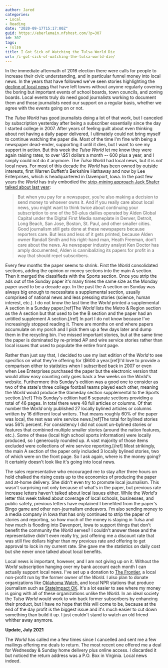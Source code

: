 ```yaml
---
author: Jared
categories:
- Local
- Reading
date: "2020-09-17T15:17:00Z"
guid: https://eberlemain.nfshost.com/?p=307
id: 307
tags:
- Tulsa
title: I Got Sick of Watching the Tulsa World Die
url: /i-got-sick-of-watching-the-tulsa-world-die/
---
```

<!-- wp:paragraph -->
<p>In the immediate aftermath of 2016 election there were calls for people to increase their civic understanding, and in particular funnel money into local news. In the years that have followed we've seen stories highlighting the <a href="https://www.nytimes.com/2020/07/10/us/alden-global-capital-pottstown-mercury.html">decline of local news</a> that have left towns without anyone regularly covering the boring but important events of school boards, town councils, and zoning boards. Local events truly do need good journalists working to document them and those journalists need our support on a regular basis, whether we agree with the events going on or not.</p>
<!-- /wp:paragraph -->

<!-- wp:paragraph -->
<p>The <em>Tulsa World</em> has good journalists doing a lot of that work, but I canceled by subscription yesterday after being a subscriber essentially since the day I started college in 2007. After years of feeling guilt about even thinking about not having a daily paper delivered, I ultimately could not bring myself to continue watching the paper die. Most of the time I'm fine with being a newspaper dead-ender, supporting it until it dies, but I want to see my support in action. But this week the <em>Tulsa World</em> let me know they were again raising rates, to over \$51 dollars a month -- 600 plus a year, and I simply could not do it anymore. The <em>Tulsa World</em> had local news, but it is <em>not</em> local news. For most of this decade the <em>World</em> has been owned by outside interests, first Warren Buffett's Berkshire Hathaway and now by Lee Enterprises, which is headquartered in Davenport, Iowa. In the past few years the <em>World</em> has truly embodied the <a href="https://www.politico.com/news/magazine/2019/11/26/journalism-you-should-cancel-newspaper-073850">strip-mining approach Jack Shafer talked about last year</a>:</p>
<!-- /wp:paragraph -->

<!-- wp:quote -->
<blockquote class="wp-block-quote"><p>But when you pay for a newspaper, you’re also making a decision to send money to whoever owns it. And if you really care about local news, you might want to think twice about continuing your subscription to one of the 50-plus dailies operated by Alden Global Capital under the Digital First Media nameplate in Denver, Detroit, Long Beach, San Jose, Boston, St. Paul, and other smaller cities. Good journalism still gets done at these newspapers because reporters care. But less and less of it gets printed, because Alden owner Randall Smith and his right-hand man, Heath Freeman, don’t care about the news. As newspaper industry analyst Ken Doctor has amply documented, Alden is cannibalizing its papers for profit in a way that should repel subscribers.</p></blockquote>
<!-- /wp:quote -->

<!-- wp:paragraph -->
<p>Every few months the paper seems to shrink. First the <em>World</em> consolidated sections, adding the opinion or money sections into the main A section. Then it merged the classifieds with the Sports section. Once you strip the ads out of the Sunday paper it's many times the same size as the Monday paper used to be a decade ago. In the past the A section on Sunday was always big enough to necessitate a supplemental section, usually comprised of national news and less pressing stories (science, human interest, etc.). I do not know the last time the <em>World</em> printed a supplemental A section in a Sunday paper.[ref]The <em>World</em> lists the Metro &amp; Region section as the A section but that used to be the B section and the paper had an untitled supplement A section.[/ref] In part I do not know because I've increasingly stopped reading it. There are months on end where papers accumulate on my porch and I pick them up a few days later and dump them in the recycling bin. I've missed important stories, but at the same time the paper is dominated by re-printed AP and wire service stories rather than local issues that used to populate the entire front page.</p>
<!-- /wp:paragraph -->

<!-- wp:paragraph -->
<p>Rather than just say that, I decided to use my last edition of the <em>World</em> to see specifics on what they're offering for \$600 a year.[ref]I'd love to provide a comparison either to statistics when I subscribed back in 2007 or even when Lee Enterprises purchased the paper but the electronic version that would allow easy counting only goes back a few weeks on the <em>World</em>'s website. Furthermore this Sunday's edition was a good one to consider as two of the state's three college football teams played each other, meaning the <em>World</em> would produce the Gameday section supplemental to the Sports section.[/ref] This Sunday's edition had 6 separate sections providing a total of 46 pages. In total there were 48 full articles or columns. Of that number the <em>World</em> only published 27 locally bylined articles or columns written by 16 different local writers. That means roughly 60% of the paper was local, the rest was wire service news.[ref]The total for bylined stories was 56% percent. For consistency I did not count un-bylined stories or features that combined multiple smaller stories (around the nation features, etc.). Some of these (local high school sports information) were locally produced, so I generously rounded up. A vast majority of those items excluded were collections of wire service reporting.[/ref] Most strikingly, the main A section of the paper only included 3 locally bylined stories, two of which were on the front page. So I ask again, where is the money going? It certainly doesn't look like it's going into local news.</p>
<!-- /wp:paragraph -->

<!-- wp:paragraph -->
<p>The sales representative who encouraged me to stay after three hours on hold chalked the rising costs up to the economics of producing the paper and at-home delivery. She didn't even try to promote local journalism. This wasn't surprising not only because of what's in the paper, but previous rate increase letters haven't talked about local issues either. While the <em>World's</em> letter this week talked about coverage of local schools, businesses, and public safety, previous letters have explained I benefited from the paper's Bingo game and other non-journalism endeavors. I'm also sending money to a media company in Iowa that has only continued to strip the paper of stories and reporting, so how much of the money is staying in Tulsa and how much is flooding into Davenport, Iowa to support things that don't benefit the community the <em>World</em> serves? I couldn't answer these and the representative didn't even really try, just offering me a discount rate that was still five dollars higher than my previous rate and offering to get approval to lock in my current rate. She gave me the statistics on daily cost but she never once talked about local benefits.</p>
<!-- /wp:paragraph -->

<!-- wp:paragraph -->
<p>Local news is important, however, and I am not giving up on it. Without the <em>World</em> subscription hanging over my bank account each month I can actually support local news. I've set up a donation to <a href="https://www.readfrontier.org/">The Frontier</a>, a local non-profit run by the former owner of the <em>World.</em> I also plan to donate organizations like <a href="https://oklahomawatch.org/">Oklahoma Watch</a>, and local NPR stations that produce journalism such as <a href="https://stateimpact.npr.org/oklahoma/">StateImpact OK</a>. It's a lot easier to see where my money is going with all of these organizations unlike the <em>World</em>. In an ideal society the <em>Tulsa World</em> would work to win back former subscribers by enhancing their product, but I have no hope that this will come to be, because at the end of the day profit is the biggest issue and it's much easier to cut down something than build it up. I just couldn't stand to watch an old friend whither away anymore.</p>
<!-- /wp:paragraph -->

<!-- wp:paragraph -->
<p><strong>Update, July 2021</strong></p>
<!-- /wp:paragraph -->

<!-- wp:paragraph -->
<p>The <em>World </em>has called me a few times since I cancelled and sent me a few mailings offering me deals to return. The most recent one offered me a deal for Wednesday &amp; Sunday home delivery plus online access. I discarded it but noticed the return address was a P.O. Box in Virginia. Local news indeed.</p>
<!-- /wp:paragraph -->